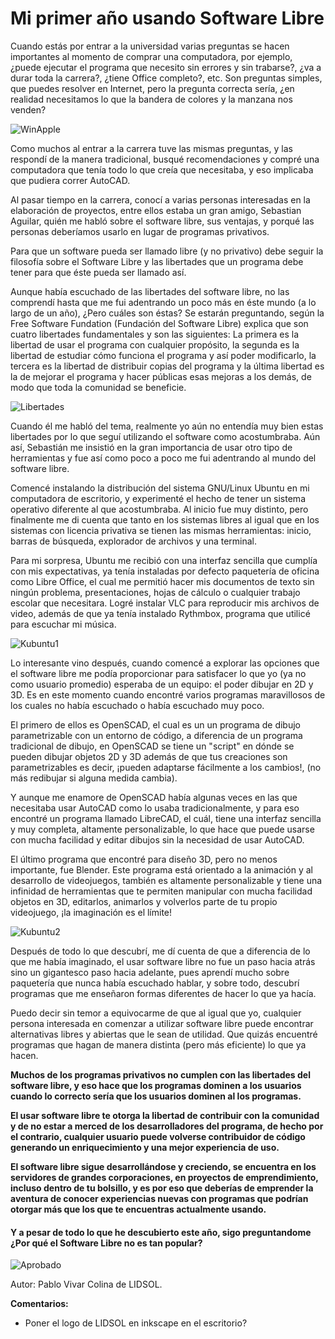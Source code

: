
# Mi primer año usando Software Libre

Cuando estás por entrar a la universidad varias preguntas se hacen importantes al momento de comprar una computadora, por ejemplo, ¿puede ejecutar el programa que necesito sin errores y sin trabarse?, ¿va a durar toda la carrera?, ¿tiene Office completo?, etc. Son preguntas simples, que puedes resolver en Internet, pero la pregunta correcta sería, ¿en realidad necesitamos lo que la bandera de colores y la manzana nos venden?

![WinApple][apple_windows]

[apple_windows]: ./material/apple_windows.jpg "WinApple"

Como muchos al entrar a la carrera tuve las mismas preguntas, y las respondí de la manera tradicional, busqué recomendaciones y compré una computadora que tenía todo lo que creía que necesitaba, y eso implicaba que pudiera correr AutoCAD. 

Al pasar tiempo en la carrera, conocí a varias personas interesadas en la elaboración de proyectos, entre ellos estaba un gran amigo, Sebastian Aguilar, quién me habló sobre el software libre, sus ventajas, y porqué las personas deberíamos usarlo en lugar de programas privativos.

Para que un software pueda ser llamado libre (y no privativo) debe seguir la filosofía sobre el Software Libre y las libertades que un programa debe tener para que éste pueda ser llamado así. 
 
Aunque había escuchado de las libertades del software libre, no las comprendí hasta que me fui adentrando un poco más en éste mundo (a lo largo de un año), ¿Pero cuáles son éstas? Se estarán preguntando, según la Free Software Fundation (Fundación del Software Libre) explica que son cuatro libertades fundamentales y son las siguientes: La primera es la libertad de usar el programa con cualquier propósito, la segunda es la libertad de estudiar cómo funciona el programa y así poder modificarlo, la tercera es la libertad de distribuir copias del programa y la última libertad es la de mejorar el programa y hacer públicas esas mejoras a los demás, de modo que toda la comunidad se beneficie.

![Libertades][libertades]

[libertades]: ./material/4libertades.jpg "Libertades del Software Libre"


Cuando él me habló del tema, realmente yo aún no entendía muy bien estas libertades por lo que seguí utilizando el software como acostumbraba. Aún así, Sebastián me insistió en la gran importancia de usar otro tipo de herramientas y fue así como poco a poco me fui adentrando al mundo del software libre. 
 
Comencé instalando la distribución del sistema GNU/Linux Ubuntu en mi computadora de escritorio, y experimenté el hecho de tener un sistema operativo diferente al que acostumbraba. Al inicio fue muy distinto, pero finalmente me di cuenta que tanto en los sistemas libres al igual que en los sistemas con licencia privativa se tienen las mismas herramientas: inicio, barras de búsqueda, explorador de archivos y una terminal. 

Para mi sorpresa, Ubuntu me recibió con una interfaz sencilla que cumplía con mis expectativas, ya tenía instaladas por defecto paquetería de oficina como Libre Office, el cual me permitió hacer mis documentos de texto sin ningún problema, presentaciones, hojas de cálculo o cualquier trabajo escolar que necesitara. Logré instalar VLC para reproducir mis archivos de video, además de que ya tenía instalado Rythmbox, programa que utilicé para escuchar mi música. 

![Kubuntu1][kubuntu1]

[kubuntu1]: ./material/Screenshot_20171106_233906.png "Kubuntu1"

 
Lo interesante vino después, cuando comencé a explorar las opciones que el software libre me podía proporcionar para satisfacer lo que yo (ya no como usuario promedio) esperaba de un equipo: el poder dibujar en 2D y 3D. Es en este momento cuando encontré varios programas maravillosos de los cuales no había escuchado o había escuchado muy poco. 

El primero de ellos es OpenSCAD, el cual es un un programa de dibujo parametrizable con un entorno de código, a diferencia de un programa tradicional de dibujo, en OpenSCAD se tiene un "script" en dónde se pueden dibujar objetos 2D y 3D además de que tus creaciones son parametrizables es decir, ¡pueden adaptarse fácilmente a los cambios!, (no más redibujar si alguna medida cambia).

Y aunque me enamore de OpenSCAD había algunas veces en las que necesitaba usar AutoCAD como lo usaba tradicionalmente, y para eso encontré un programa llamado LibreCAD, el cuál, tiene una interfaz sencilla y muy completa, altamente personalizable, lo que hace que puede usarse con mucha facilidad y editar dibujos sin la necesidad de usar AutoCAD. 

El último programa que encontré para diseño 3D, pero no menos importante, fue Blender. Este programa está orientado a la animación y al desarrollo de videojuegos, también es altamente personalizable y tiene una infinidad de herramientas que te permiten manipular con mucha facilidad objetos en 3D, editarlos, animarlos y volverlos parte de tu propio videojuego, ¡la imaginación es el límite!

![Kubuntu2][kubuntu2]

[kubuntu2]: ./material/Screenshot_20171106_234201.png "Kubuntu2"
 
Después de todo lo que descubrí, me dí cuenta de que a diferencia de lo que me había imaginado, el usar software libre no fue un paso hacia atrás sino un gigantesco paso hacia adelante, pues aprendí mucho sobre paquetería que nunca había escuchado hablar, y sobre todo, descubrí programas que me enseñaron formas diferentes de hacer lo que ya hacía. 

Puedo decir sin temor a equivocarme de que al igual que yo, cualquier persona interesada en comenzar a utilizar software libre puede encontrar alternativas libres y abiertas que le sean de utilidad. Que quizás encuentré programas que hagan de manera distinta (pero más eficiente) lo que ya hacen.



**Muchos de los programas privativos no cumplen con las libertades del software libre, y eso hace que los programas dominen a los usuarios cuando lo correcto sería que los usuarios dominen al los programas.**

**El usar software libre te otorga la libertad de contribuir con la comunidad y de no estar a merced de los desarrolladores del programa, de hecho por el contrario, cualquier usuario puede volverse contribuidor de código  generando un enriquecimiento y una mejor experiencia de uso.**

**El software libre sigue desarrollándose y creciendo, se encuentra en los servidores de grandes corporaciones, en proyectos de emprendimiento, incluso dentro de tu bolsillo, y es por eso que deberías de emprender la aventura de conocer experiencias nuevas con programas que podrían otorgar más que los que te encuentras actualmente usando.**

#### **Y a pesar de todo lo que he descubierto este año, sigo preguntandome ¿Por qué el Software Libre no es tan popular?**

![Aprobado][approval]

[approval]: ./material/gnu_linux_seal_of_approval_by_gustawho-d4luknw.png "GNU/Linux seal of approval"

Autor: Pablo Vivar Colina de LIDSOL.

**Comentarios:**

- Poner el logo de LIDSOL en inkscape en el escritorio?
